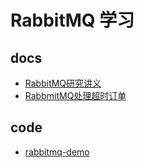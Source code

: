 # RabbitMQ 学习


## docs

* [RabbitMQ研究讲义](./docs/跟传智燕青一起学RabbitMQ消息队列/RabbitMQ研究讲义.pdf)
* [RabbmitMQ处理超时订单](https://juejin.im/post/5d9ed7dee51d4577ff0d9efa)


## code

* [rabbitmq-demo](./code/rabbitmq-demo/README.md)








